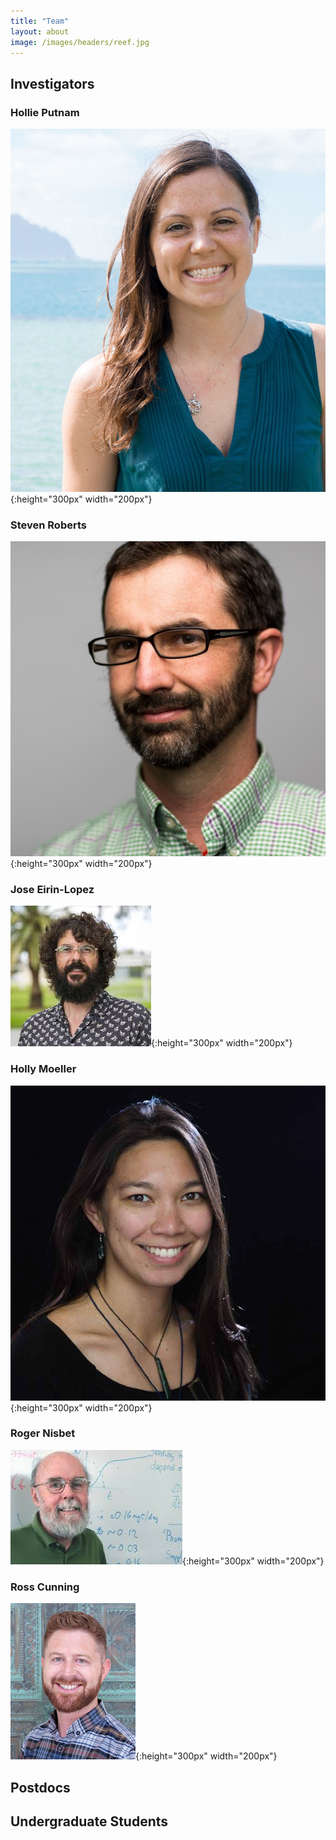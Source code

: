 ```yaml
---
title: "Team"
layout: about
image: /images/headers/reef.jpg
---
```


## Investigators
 
### Hollie Putnam  
![Putnam](https://github.com/urol-e5/urol-e5.github.io/blob/master/images/HP_profile.jpg?raw=true){:height="300px" width="200px"}

### Steven Roberts
![Roberts](https://github.com/urol-e5/urol-e5.github.io/blob/master/images/SR_profile.jpg?raw=true){:height="300px" width="200px"}  
 
### Jose Eirin-Lopez 
![Eirin-Lopez](https://github.com/urol-e5/urol-e5.github.io/blob/master/images/JEL_profile.jpeg?raw=true){:height="300px" width="200px"}

### Holly Moeller  
![Moeller](https://github.com/urol-e5/urol-e5.github.io/blob/master/images/HM_profile.jpg?raw=true){:height="300px" width="200px"}

### Roger Nisbet  
![Nisbet](https://github.com/urol-e5/urol-e5.github.io/blob/master/images/RN_profile.jpeg?raw=true){:height="300px" width="200px"}

### Ross Cunning  
![Cunning](https://github.com/urol-e5/urol-e5.github.io/blob/master/images/RC_profile.jpg?raw=true){:height="300px" width="200px"}

## Postdocs 

## Undergraduate Students  

